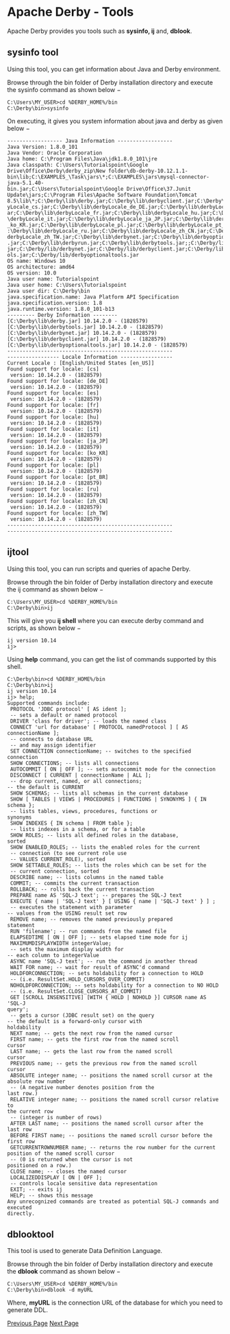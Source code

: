 # Apache Derby - Tools
Apache Derby provides you tools such as **sysinfo, ij** and, **dblook**.

## sysinfo tool
Using this tool, you can get information about Java and Derby environment.

Browse through the bin folder of Derby installation directory and execute the sysinfo command as shown below −

```
C:\Users\MY_USER>cd %DERBY_HOME%/bin
C:\Derby\bin>sysinfo
```
On executing, it gives you system information about java and derby as given below −

```
------------------ Java Information ------------------
Java Version: 1.8.0_101
Java Vendor: Oracle Corporation
Java home: C:\Program Files\Java\jdk1.8.0_101\jre
Java classpath: C:\Users\Tutorialspoint\Google
Drive\Office\Derby\derby_zip\New folder\db-derby-10.12.1.1-
bin\lib;C:\EXAMPLES_\Task\jars\*;C:\EXAMPLES\jars\mysql-connector-java-5.1.40-
bin.jar;C:\Users\Tutorialspoint\Google Drive\Office\37.Junit
Update\jars;C:\Program Files\Apache Software Foundation\Tomcat
8.5\lib\*;C:\Derby\lib\derby.jar;C:\Derby\lib\derbyclient.jar;C:\Derby\lib\derb
yLocale_cs.jar;C:\Derby\lib\derbyLocale_de_DE.jar;C:\Derby\lib\derbyLocale_es.j
ar;C:\Derby\lib\derbyLocale_fr.jar;C:\Derby\lib\derbyLocale_hu.jar;C:\Derby\lib
\derbyLocale_it.jar;C:\Derby\lib\derbyLocale_ja_JP.jar;C:\Derby\lib\derbyLocale
_ko_KR.jar;C:\Derby\lib\derbyLocale_pl.jar;C:\Derby\lib\derbyLocale_pt_BR.jar;C
:\Derby\lib\derbyLocale_ru.jar;C:\Derby\lib\derbyLocale_zh_CN.jar;C:\Derby\lib\
derbyLocale_zh_TW.jar;C:\Derby\lib\derbynet.jar;C:\Derby\lib\derbyoptionaltools
.jar;C:\Derby\lib\derbyrun.jar;C:\Derby\lib\derbytools.jar;;C:\Derby/lib/derby.
jar;C:\Derby/lib/derbynet.jar;C:\Derby/lib/derbyclient.jar;C:\Derby/lib/derbyto
ols.jar;C:\Derby/lib/derbyoptionaltools.jar
OS name: Windows 10
OS architecture: amd64
OS version: 10.0
Java user name: Tutorialspoint
Java user home: C:\Users\Tutorialspoint
Java user dir: C:\Derby\bin
java.specification.name: Java Platform API Specification
java.specification.version: 1.8
java.runtime.version: 1.8.0_101-b13
--------- Derby Information --------
[C:\Derby\lib\derby.jar] 10.14.2.0 - (1828579)
[C:\Derby\lib\derbytools.jar] 10.14.2.0 - (1828579)
[C:\Derby\lib\derbynet.jar] 10.14.2.0 - (1828579)
[C:\Derby\lib\derbyclient.jar] 10.14.2.0 - (1828579)
[C:\Derby\lib\derbyoptionaltools.jar] 10.14.2.0 - (1828579)
------------------------------------------------------
----------------- Locale Information -----------------
Current Locale : [English/United States [en_US]]
Found support for locale: [cs]
 version: 10.14.2.0 - (1828579)
Found support for locale: [de_DE]
 version: 10.14.2.0 - (1828579)
Found support for locale: [es]
 version: 10.14.2.0 - (1828579)
Found support for locale: [fr]
 version: 10.14.2.0 - (1828579)
Found support for locale: [hu]
 version: 10.14.2.0 - (1828579)
Found support for locale: [it]
 version: 10.14.2.0 - (1828579)
Found support for locale: [ja_JP]
 version: 10.14.2.0 - (1828579)
Found support for locale: [ko_KR]
 version: 10.14.2.0 - (1828579)
Found support for locale: [pl]
 version: 10.14.2.0 - (1828579)
Found support for locale: [pt_BR]
 version: 10.14.2.0 - (1828579)
Found support for locale: [ru]
 version: 10.14.2.0 - (1828579)
Found support for locale: [zh_CN]
 version: 10.14.2.0 - (1828579)
Found support for locale: [zh_TW]
 version: 10.14.2.0 - (1828579)
------------------------------------------------------
------------------------------------------------------
```
## ijtool
Using this tool, you can run scripts and queries of apache Derby.

Browse through the bin folder of Derby installation directory and execute the ij command as shown below −

```
C:\Users\MY_USER>cd %DERBY_HOME%/bin
C:\Derby\bin>ij
```
This will give you **ij shell** where you can execute derby command and scripts, as shown below −

```
ij version 10.14
ij>
```
Using **help** command, you can get the list of commands supported by this shell.

```
C:\Derby\bin>cd %DERBY_HOME%/bin
C:\Derby\bin>ij
ij version 10.14
ij> help;
Supported commands include:
 PROTOCOL 'JDBC protocol' [ AS ident ];
 -- sets a default or named protocol
 DRIVER 'class for driver'; -- loads the named class
 CONNECT 'url for database' [ PROTOCOL namedProtocol ] [ AS connectionName ];
 -- connects to database URL
 -- and may assign identifier
 SET CONNECTION connectionName; -- switches to the specified connection
 SHOW CONNECTIONS; -- lists all connections
 AUTOCOMMIT [ ON | OFF ]; -- sets autocommit mode for the connection
 DISCONNECT [ CURRENT | connectionName | ALL ];
 -- drop current, named, or all connections;
-- the default is CURRENT
 SHOW SCHEMAS; -- lists all schemas in the current database
 SHOW [ TABLES | VIEWS | PROCEDURES | FUNCTIONS | SYNONYMS ] { IN schema };
 -- lists tables, views, procedures, functions or
synonyms
 SHOW INDEXES { IN schema | FROM table };
 -- lists indexes in a schema, or for a table
 SHOW ROLES; -- lists all defined roles in the database,
sorted
 SHOW ENABLED_ROLES; -- lists the enabled roles for the current
 -- connection (to see current role use
 -- VALUES CURRENT_ROLE), sorted
 SHOW SETTABLE_ROLES; -- lists the roles which can be set for the
 -- current connection, sorted
 DESCRIBE name; -- lists columns in the named table
 COMMIT; -- commits the current transaction
 ROLLBACK; -- rolls back the current transaction
 PREPARE name AS 'SQL-J text'; -- prepares the SQL-J text
 EXECUTE { name | 'SQL-J text' } [ USING { name | 'SQL-J text' } ] ;
 -- executes the statement with parameter
-- values from the USING result set row
 REMOVE name; -- removes the named previously prepared
statement
 RUN 'filename'; -- run commands from the named file
 ELAPSEDTIME [ ON | OFF ]; -- sets elapsed time mode for ij
 MAXIMUMDISPLAYWIDTH integerValue;
 -- sets the maximum display width for
-- each column to integerValue
 ASYNC name 'SQL-J text'; -- run the command in another thread
 WAIT FOR name; -- wait for result of ASYNC'd command
 HOLDFORCONNECTION; -- sets holdability for a connection to HOLD
 -- (i.e. ResultSet.HOLD_CURSORS_OVER_COMMIT)
 NOHOLDFORCONNECTION; -- sets holdability for a connection to NO HOLD
 -- (i.e. ResultSet.CLOSE_CURSORS_AT_COMMIT)
 GET [SCROLL INSENSITIVE] [WITH { HOLD | NOHOLD }] CURSOR name AS 'SQL-J
query';
 -- gets a cursor (JDBC result set) on the query
-- the default is a forward-only cursor with
holdability
 NEXT name; -- gets the next row from the named cursor
 FIRST name; -- gets the first row from the named scroll
cursor
 LAST name; -- gets the last row from the named scroll
cursor
 PREVIOUS name; -- gets the previous row from the named scroll
cursor
 ABSOLUTE integer name; -- positions the named scroll cursor at the
absolute row number
 -- (A negative number denotes position from the
last row.)
 RELATIVE integer name; -- positions the named scroll cursor relative to
the current row
 -- (integer is number of rows)
 AFTER LAST name; -- positions the named scroll cursor after the
last row
 BEFORE FIRST name; -- positions the named scroll cursor before the
first row
 GETCURRENTROWNUMBER name; -- returns the row number for the current
position of the named scroll cursor
 -- (0 is returned when the cursor is not
positioned on a row.)
 CLOSE name; -- closes the named cursor
 LOCALIZEDDISPLAY [ ON | OFF ];
 -- controls locale sensitive data representation
 EXIT; -- exits ij
 HELP; -- shows this message
Any unrecognized commands are treated as potential SQL-J commands and executed
directly.
```
## dblooktool
This tool is used to generate Data Definition Language.

Browse through the bin folder of Derby installation directory and execute the **dblook** command as shown below −

```
C:\Users\MY_USER>cd %DERBY_HOME%/bin
C:\Derby\bin>dblook -d myURL
```
Where, **myURL** is the connection URL of the database for which you need to generate DDL.


[Previous Page](../apache_derby/apache_derby_environment_setup.md) [Next Page](../apache_derby/apache_derby_syntax.md) 
